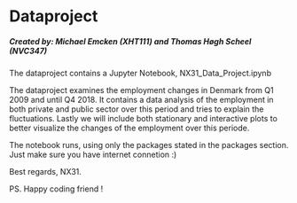 # Dataproject
##### Created by: Michael Emcken (XHT111) and Thomas Høgh Scheel (NVC347)

The dataproject contains a Jupyter Notebook, NX31_Data_Project.ipynb


The dataproject examines the employment changes in Denmark from Q1 2009 and until Q4 2018. 
It contains a data analysis of the employment in both private and public sector over this period and tries to explain the fluctuations.
Lastly we will include both stationary and interactive plots to better visualize the changes of the employment over this periode.

The notebook runs, using only the packages stated in the packages section.
Just make sure you have internet connetion :)

Best regards, NX31.

PS. Happy coding friend !
